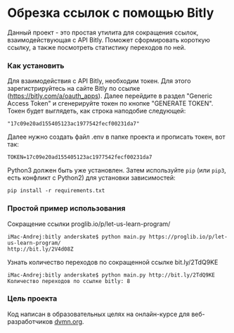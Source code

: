 # Обрезка ссылок с помощью Bitly

Данный проект - это простая утилита для сокращения ссылок, взаимодействующая с API Bitly. Поможет сформировать короткую ссылку, а также посмотреть статистику переходов по ней.

### Как установить

Для взаимодействия с API Bitly, необходим токен. Для этого зарегистрируйтесь на сайте Bitly по ссылке (https://bitly.com/a/oauth_apps). Далее перейдите в раздел "Generic Access Token" и сгенерируйте токен по кнопке "GENERATE TOKEN". Токен будет выглядеть, как строка наподобие следующей: 
```
"17c09e20ad155405123ac1977542fecf00231da7"
```

Далее нужно создать файл .env в папке проекта и прописать токен, вот так:
```
TOKEN=17c09e20ad155405123ac1977542fecf00231da7
```

Python3 должен быть уже установлен. 
Затем используйте `pip` (или `pip3`, есть конфликт с Python2) для установки зависимостей:
```
pip install -r requirements.txt
```
### Простой пример использования

Сокращение ссылки proglib.io/p/let-us-learn-program/
```
iMac-Andrej:bitly anderskate$ python main.py https://proglib.io/p/let-us-learn-program/
http://bit.ly/2V4d08Z
```
Узнать количество переходов по сокращенной ссылке bit.ly/2TdQ9KE
```
iMac-Andrej:bitly anderskate$ python main.py http://bit.ly/2TdQ9KE
Количество переходов по ссылке bitly: 8
```

### Цель проекта

Код написан в образовательных целях на онлайн-курсе для веб-разработчиков [dvmn.org](https://dvmn.org/).
